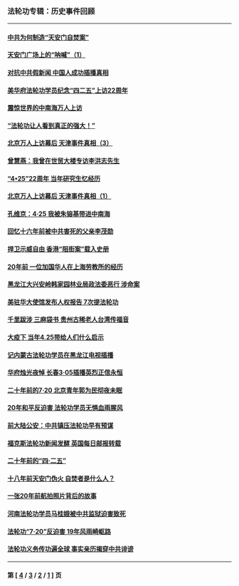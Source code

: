 ### 法轮功专辑：历史事件回顾
---
#### [中共为何制造“天安门自焚案”](../../pages/nf5793/n13183270.md?10280430) 
#### [天安门广场上的“呐喊”（1）](../../pages/nf5793/n13105277.md?10280430) 
#### [对抗中共假新闻 中国人成功插播真相](../../pages/nf5793/n12910618.md?10280430) 
#### [美华府法轮功学员纪念“四二五”上访22周年](../../pages/nf5793/n12904445.md?10280430) 
#### [震惊世界的中南海万人上访](../../pages/nf5793/n12903976.md?10280430) 
#### [“法轮功让人看到真正的强大！”](../../pages/nf5793/n12903195.md?10280430) 
#### [北京万人上访幕后 天津事件真相（3）](../../pages/nf5793/n12902807.md?10280430) 
#### [曾慧燕：我曾在世贸大楼专访李洪志先生](../../pages/nf5793/n12898729.md?10280430) 
#### [“4•25”22周年 当年研究生忆经历](../../pages/nf5793/n12894152.md?10280430) 
#### [北京万人上访幕后 天津事件真相（1）](../../pages/nf5793/n12885174.md?10280430) 
#### [孔维京：4·25 我被朱镕基带进中南海](../../pages/nf5793/n12864987.md?10280430) 
#### [回忆十六年前被中共害死的父亲李茂勋](../../pages/nf5793/n12880270.md?10280430) 
#### [捍卫示威自由 香港“阻街案”载入史册](../../pages/nf5793/n12811245.md?10280430) 
#### [20年前 一位加国华人在上海劳教所的经历](../../pages/nf5793/n12707932.md?10280430) 
#### [黑龙江大兴安岭韩家园林业局政法委恶行 涉命案](../../pages/nf5793/n12622815.md?10280430) 
#### [美驻华大使馆发布人权报告 7次提法轮功](../../pages/nf5793/n12520541.md?10280430) 
#### [千里跋涉 三麻袋书 贵州古稀老人台湾传福音](../../pages/nf5793/n12198750.md?10280430) 
#### [大疫下 当年4.25带给人们什么启示](../../pages/nf5793/n12058565.md?10280430) 
#### [记内蒙古法轮功学员在黑龙江电视插播](../../pages/nf5793/n11699194.md?10280430) 
#### [华府烛光夜悼 长春3·05插播英烈正信永恒](../../pages/nf5793/n11397432.md?10280430) 
#### [二十年前的7·20 北京青年郭为民彻夜未眠](../../pages/nf5793/n11354195.md?10280430) 
#### [20年和平反迫害 法轮功学员无惧血雨腥风](../../pages/nf5793/n11348279.md?10280430) 
#### [前大陆公安：中共镇压法轮功早有预谋](../../pages/nf5793/n11352168.md?10280430) 
#### [福克斯法轮功新闻发酵  英国每日邮报转载](../../pages/nf5793/n11285952.md?10280430) 
#### [二十年前的“四·二五”](../../pages/nf5793/n11207639.md?10280430) 
#### [十八年前天安门伪火 自焚者是什么人？](../../pages/nf5793/n10996556.md?10280430) 
#### [一张20年前航拍照片背后的故事](../../pages/nf5793/n10693797.md?10280430) 
#### [河南法轮功学员马桂娥被中共监狱迫害致死](../../pages/nf5793/n10684974.md?10280430) 
#### [法轮功“7‧20”反迫害 19年风雨崎岖路](../../pages/nf5793/n10570834.md?10280430) 
#### [法轮功义务传功遍全球 事实亲历揭穿中共诽谤](../../pages/nf5793/n10581061.md?10280430) 

---
#### 第 [ [4](./4.md?10280430) / [3](./3.md?10280430) / [2](./2.md?10280430) / [1](./1.md?10280430) ] 页
